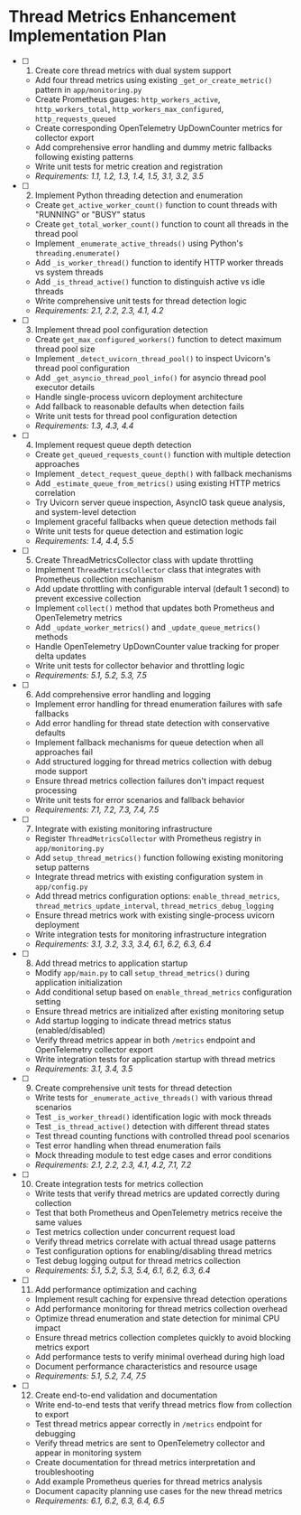 # Thread Metrics Enhancement Implementation Plan

- [ ] 1. Create core thread metrics with dual system support
  - Add four thread metrics using existing `_get_or_create_metric()` pattern in `app/monitoring.py`
  - Create Prometheus gauges: `http_workers_active`, `http_workers_total`, `http_workers_max_configured`, `http_requests_queued`
  - Create corresponding OpenTelemetry UpDownCounter metrics for collector export
  - Add comprehensive error handling and dummy metric fallbacks following existing patterns
  - Write unit tests for metric creation and registration
  - _Requirements: 1.1, 1.2, 1.3, 1.4, 1.5, 3.1, 3.2, 3.5_

- [ ] 2. Implement Python threading detection and enumeration
  - Create `get_active_worker_count()` function to count threads with "RUNNING" or "BUSY" status
  - Create `get_total_worker_count()` function to count all threads in the thread pool
  - Implement `_enumerate_active_threads()` using Python's `threading.enumerate()`
  - Add `_is_worker_thread()` function to identify HTTP worker threads vs system threads
  - Add `_is_thread_active()` function to distinguish active vs idle threads
  - Write comprehensive unit tests for thread detection logic
  - _Requirements: 2.1, 2.2, 2.3, 4.1, 4.2_

- [ ] 3. Implement thread pool configuration detection
  - Create `get_max_configured_workers()` function to detect maximum thread pool size
  - Implement `_detect_uvicorn_thread_pool()` to inspect Uvicorn's thread pool configuration
  - Add `_get_asyncio_thread_pool_info()` for asyncio thread pool executor details
  - Handle single-process uvicorn deployment architecture
  - Add fallback to reasonable defaults when detection fails
  - Write unit tests for thread pool configuration detection
  - _Requirements: 1.3, 4.3, 4.4_

- [ ] 4. Implement request queue depth detection
  - Create `get_queued_requests_count()` function with multiple detection approaches
  - Implement `_detect_request_queue_depth()` with fallback mechanisms
  - Add `_estimate_queue_from_metrics()` using existing HTTP metrics correlation
  - Try Uvicorn server queue inspection, AsyncIO task queue analysis, and system-level detection
  - Implement graceful fallbacks when queue detection methods fail
  - Write unit tests for queue detection and estimation logic
  - _Requirements: 1.4, 4.4, 5.5_

- [ ] 5. Create ThreadMetricsCollector class with update throttling
  - Implement `ThreadMetricsCollector` class that integrates with Prometheus collection mechanism
  - Add update throttling with configurable interval (default 1 second) to prevent excessive collection
  - Implement `collect()` method that updates both Prometheus and OpenTelemetry metrics
  - Add `_update_worker_metrics()` and `_update_queue_metrics()` methods
  - Handle OpenTelemetry UpDownCounter value tracking for proper delta updates
  - Write unit tests for collector behavior and throttling logic
  - _Requirements: 5.1, 5.2, 5.3, 7.5_

- [ ] 6. Add comprehensive error handling and logging
  - Implement error handling for thread enumeration failures with safe fallbacks
  - Add error handling for thread state detection with conservative defaults
  - Implement fallback mechanisms for queue detection when all approaches fail
  - Add structured logging for thread metrics collection with debug mode support
  - Ensure thread metrics collection failures don't impact request processing
  - Write unit tests for error scenarios and fallback behavior
  - _Requirements: 7.1, 7.2, 7.3, 7.4, 7.5_

- [ ] 7. Integrate with existing monitoring infrastructure
  - Register `ThreadMetricsCollector` with Prometheus registry in `app/monitoring.py`
  - Add `setup_thread_metrics()` function following existing monitoring setup patterns
  - Integrate thread metrics with existing configuration system in `app/config.py`
  - Add thread metrics configuration options: `enable_thread_metrics`, `thread_metrics_update_interval`, `thread_metrics_debug_logging`
  - Ensure thread metrics work with existing single-process uvicorn deployment
  - Write integration tests for monitoring infrastructure integration
  - _Requirements: 3.1, 3.2, 3.3, 3.4, 6.1, 6.2, 6.3, 6.4_

- [ ] 8. Add thread metrics to application startup
  - Modify `app/main.py` to call `setup_thread_metrics()` during application initialization
  - Add conditional setup based on `enable_thread_metrics` configuration setting
  - Ensure thread metrics are initialized after existing monitoring setup
  - Add startup logging to indicate thread metrics status (enabled/disabled)
  - Verify thread metrics appear in both `/metrics` endpoint and OpenTelemetry collector export
  - Write integration tests for application startup with thread metrics
  - _Requirements: 3.1, 3.4, 3.5_

- [ ] 9. Create comprehensive unit tests for thread detection
  - Write tests for `_enumerate_active_threads()` with various thread scenarios
  - Test `_is_worker_thread()` identification logic with mock threads
  - Test `_is_thread_active()` detection with different thread states
  - Test thread counting functions with controlled thread pool scenarios
  - Test error handling when thread enumeration fails
  - Mock threading module to test edge cases and error conditions
  - _Requirements: 2.1, 2.2, 2.3, 4.1, 4.2, 7.1, 7.2_

- [ ] 10. Create integration tests for metrics collection
  - Write tests that verify thread metrics are updated correctly during collection
  - Test that both Prometheus and OpenTelemetry metrics receive the same values
  - Test metrics collection under concurrent request load
  - Verify thread metrics correlate with actual thread usage patterns
  - Test configuration options for enabling/disabling thread metrics
  - Test debug logging output for thread metrics collection
  - _Requirements: 5.1, 5.2, 5.3, 5.4, 6.1, 6.2, 6.3, 6.4_

- [ ] 11. Add performance optimization and caching
  - Implement result caching for expensive thread detection operations
  - Add performance monitoring for thread metrics collection overhead
  - Optimize thread enumeration and state detection for minimal CPU impact
  - Ensure thread metrics collection completes quickly to avoid blocking metrics export
  - Add performance tests to verify minimal overhead during high load
  - Document performance characteristics and resource usage
  - _Requirements: 5.1, 5.2, 7.4, 7.5_

- [ ] 12. Create end-to-end validation and documentation
  - Write end-to-end tests that verify thread metrics flow from collection to export
  - Test thread metrics appear correctly in `/metrics` endpoint for debugging
  - Verify thread metrics are sent to OpenTelemetry collector and appear in monitoring system
  - Create documentation for thread metrics interpretation and troubleshooting
  - Add example Prometheus queries for thread metrics analysis
  - Document capacity planning use cases for the new thread metrics
  - _Requirements: 6.1, 6.2, 6.3, 6.4, 6.5_